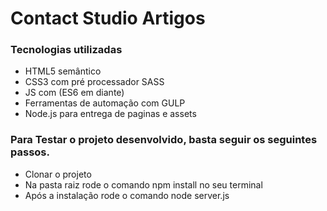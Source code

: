 <h1>Contact Studio Artigos </h1>

<h3>Tecnologias utilizadas</h3>

<ul>
  <li>HTML5 semântico</li>
  <li>CSS3 com pré processador SASS</li>
  <li>JS com (ES6 em diante)</li>
  <li>Ferramentas de automação com GULP</li>
  <li>Node.js para entrega de paginas e assets</li>
</ul>   

<h3>Para Testar o projeto desenvolvido, basta seguir os seguintes passos.</h3>

<ul>
  <li>Clonar o projeto</li>
  <li>Na pasta raiz rode o comando npm install no seu terminal</li>
  <li>Após a instalação rode o comando node server.js</li>
</ul>    
